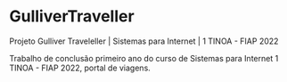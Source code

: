 # GulliverTraveller
Projeto Gulliver Traveleller | Sistemas para Internet | 1 TINOA - FIAP 2022

Trabalho de conclusão primeiro ano do curso de Sistemas para Internet 1 TINOA - FIAP 2022, portal de viagens.
